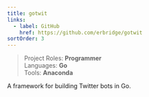 ```yaml
---
title: gotwit
links:
  - label: GitHub
    href: https://github.com/erbridge/gotwit
sortOrder: 3
---
```


> Project Roles: **Programmer**\
> Languages: **Go**\
> Tools: **Anaconda**

A framework for building Twitter bots in Go.
